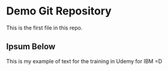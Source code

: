 # Demo Git Repository 

This is the first file in this repo.

## Ipsum Below

This is my example of text for the training in Udemy for IBM =D 

